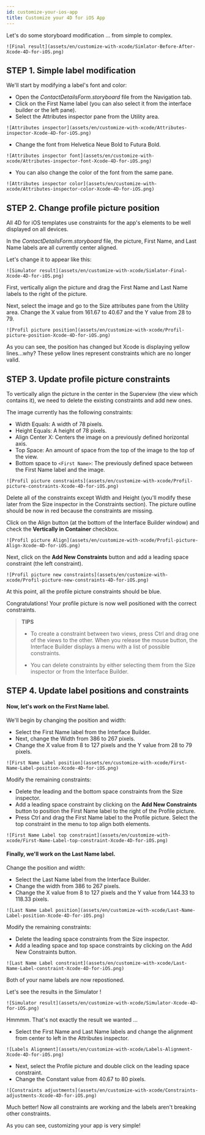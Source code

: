 ```yaml
---
id: customize-your-ios-app
title: Customize your 4D for iOS App
---
```


Let's do some storyboard modification ... from simple to complex.

```![Final result](assets/en/customize-with-xcode/Simlator-Before-After-Xcode-4D-for-iOS.png)```

## STEP 1. Simple label modification

We'll start by modifying a label's font and color:

* Open the *ContactDetailsForm.storyboard* file from the Navigation tab. 
* Click on the First Name label (you can also select it from the interface builder or the left pane).
* Select the Attributes inspector pane from the Utility area.

```![Attributes inspector](assets/en/customize-with-xcode/Attributes-inspector-Xcode-4D-for-iOS.png)```

* Change the font from Helvetica Neue Bold to Futura Bold. 

```![Attributes inspector font](assets/en/customize-with-xcode/Attributes-inspector-font-Xcode-4D-for-iOS.png)```

* You can also change the color of the font from the same pane.

```![Attributes inspector color](assets/en/customize-with-xcode/Attributes-inspector-color-Xcode-4D-for-iOS.png)```

## STEP 2. Change profile picture position

All 4D for iOS templates use constraints for the app's elements to be well displayed on all devices.

In the *ContactDetailsForm.storyboard* file, the picture, First Name, and Last Name labels are all currently center aligned. 

Let's change it to appear like this:

```![Simulator result](assets/en/customize-with-xcode/Simlator-Final-Xcode-4D-for-iOS.png)```

First, vertically align the picture and drag the First Name and Last Name labels to the right of the picture.

Next, select the image and go to the Size attributes pane from the Utility area. Change the X value from 161.67 to 40.67 and the Y value from 28 to 79.

```![Profil picture position](assets/en/customize-with-xcode/Profil-picture-position-Xcode-4D-for-iOS.png)```

As you can see, the position has changed but Xcode is displaying yellow lines...why?
These yellow lines represent constraints which are no longer valid.

## STEP 3. Update profile picture constraints

To vertically align the picture in the center in the Superview (the view which contains it), we need to delete the existing constraints and add new ones.

The image currently has the following constraints:

* Width Equals: A width of 78 pixels.
* Height Equals: A height of 78 pixels.
* Align Center X: Centers the image on a previously defined horizontal axis.
* Top Space: An amount of space from the top of the image to the top of the view.
* Bottom space to `<First Name>`: The previously defined space between the First Name label and the image.

```![Profil picture constraints](assets/en/customize-with-xcode/Profil-picture-constraints-Xcode-4D-for-iOS.png)```

Delete all of the constraints except Width and Height (you'll modify these later from the Size inspector in the Constraints section). The picture outline should be now in red because the constraints are missing.

Click on the Align button (at the bottom of the Interface Builder window) and check the **Vertically in Container** checkbox.

```![Profil picture Align](assets/en/customize-with-xcode/Profil-picture-Align-Xcode-4D-for-iOS.png)```

Next, click on the **Add New Constraints** button and add a leading space constraint (the left constraint).

```![Profil picture new constraints](assets/en/customize-with-xcode/Profil-picture-new-constraints-4D-for-iOS.png)```

At this point, all the profile picture constraints should be blue.

Congratulations! Your profile picture is now well positioned with the correct constraints.

> **TIPS**
>
> * To create a constraint between two views, press Ctrl and drag one of the views to the other. When you release the mouse button, the Interface Builder displays a menu with a list of possible constraints.
>
>* You can delete constraints by either selecting them from the Size inspector or from the Interface Builder.

## STEP 4. Update label positions and constraints

#### Now, let's work on the First Name label.

We'll begin by changing the position and width:

* Select the First Name label from the Interface Builder.
* Next, change the Width from 386 to 267 pixels.
* Change the X value from 8 to 127 pixels and the Y value from 28 to 79 pixels.

```![First Name Label position](assets/en/customize-with-xcode/First-Name-Label-position-Xcode-4D-for-iOS.png)```

Modify the remaining constraints:

* Delete the leading and the bottom space constraints from the Size inspector.
* Add a leading space constraint by clicking on the **Add New Constraints** button to position the First Name label to the right of the Profile picture.
* Press Ctrl and drag the First Name label to the Profile picture. Select the top constraint in the menu to top align both elements.

```![First Name Label top constraint](assets/en/customize-with-xcode/First-Name-Label-top-constraint-Xcode-4D-for-iOS.png)```

#### Finally, we'll work on the Last Name label.

Change the position and width:

* Select the Last Name label from the Interface Builder.
* Change the width from 386 to 267 pixels.
* Change the X value from 8 to 127 pixels and the Y value from 144.33 to 118.33 pixels.

```![Last Name Label position](assets/en/customize-with-xcode/Last-Name-Label-position-Xcode-4D-for-iOS.png)```

Modify the remaining constraints:

* Delete the leading space constraints from the Size inspector.
* Add a leading space and top space constraints by clicking on the Add New Constraints button. 

```![Last Name Label constraint](assets/en/customize-with-xcode/Last-Name-Label-constraint-Xcode-4D-for-iOS.png)```

Both of your name labels are now repostioned. 

Let's see the results in the Simulator !

```![Simulator result](assets/en/customize-with-xcode/Simulator-Xcode-4D-for-iOS.png)```

Hmmmm. That's not exactly the result we wanted ...

* Select the First Name and Last Name labels and change the alignment from center to left in the Attributes inspector. 

```![Labels Alignment](assets/en/customize-with-xcode/Labels-Alignment-Xcode-4D-for-iOS.png)```

* Next, select the Profile picture and double click on the leading space constraint.
* Change the Constant value from 40.67 to 80 pixels.

```![Constraints adjustments](assets/en/customize-with-xcode/Constraints-adjustments-Xcode-4D-for-iOS.png)```

Much better! Now all constraints are working and the labels aren't breaking other constraints.

As you can see, customizing your app is very simple!
